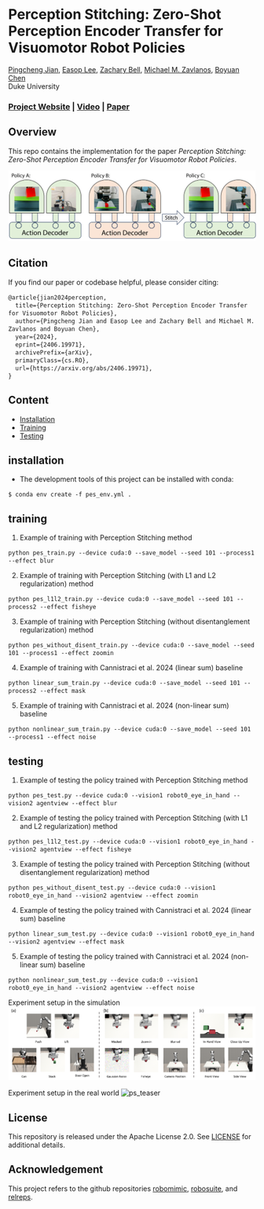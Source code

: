 # Perception Stitching: Zero-Shot Perception Encoder Transfer for Visuomotor Robot Policies

[Pingcheng Jian](https://pingcheng-jian.github.io/),
[Easop Lee](https://www.linkedin.com/in/easoplee),
[Zachary Bell](https://www.linkedin.com/in/zachary-bell-976b55142),
[Michael M. Zavlanos](https://mems.duke.edu/faculty/michael-zavlanos),
[Boyuan Chen](http://boyuanchen.com/)
<br>
Duke University
<br>

### [Project Website](http://generalroboticslab.com/PerceptionStitching/) | [Video](https://youtu.be/H6SD9Tcvhrg) | [Paper](https://arxiv.org/abs/2406.19971)

## Overview
This repo contains the implementation for the paper *Perception Stitching: Zero-Shot Perception Encoder Transfer for Visuomotor Robot Policies*.

![pes_teaser](figures/teaser.png)

## Citation

If you find our paper or codebase helpful, please consider citing:

```
@article{jian2024perception,
  title={Perception Stitching: Zero-Shot Perception Encoder Transfer for Visuomotor Robot Policies},
  author={Pingcheng Jian and Easop Lee and Zachary Bell and Michael M. Zavlanos and Boyuan Chen},
  year={2024},
  eprint={2406.19971},
  archivePrefix={arXiv},
  primaryClass={cs.RO},
  url={https://arxiv.org/abs/2406.19971}, 
} 
```



## Content

- [Installation](#installation)
- [Training](#training)
- [Testing](#testing)

## installation
- The development tools of this project can be installed with conda:
``` 
$ conda env create -f pes_env.yml .
```

## training
1. Example of training with Perception Stitching method
```
python pes_train.py --device cuda:0 --save_model --seed 101 --process1 --effect blur
```

2. Example of training with Perception Stitching (with L1 and L2 regularization) method
```
python pes_l1l2_train.py --device cuda:0 --save_model --seed 101 --process2 --effect fisheye
```

3. Example of training with Perception Stitching (without disentanglement regularization) method
```
python pes_without_disent_train.py --device cuda:0 --save_model --seed 101 --process1 --effect zoomin
```

4. Example of training with Cannistraci et al. 2024 (linear sum) baseline
```
python linear_sum_train.py --device cuda:0 --save_model --seed 101 --process2 --effect mask
```

5. Example of training with Cannistraci et al. 2024 (non-linear sum) baseline
```
python nonlinear_sum_train.py --device cuda:0 --save_model --seed 101 --process1 --effect noise
```

## testing
1. Example of testing the policy trained with Perception Stitching method
```
python pes_test.py --device cuda:0 --vision1 robot0_eye_in_hand --vision2 agentview --effect blur
```

2. Example of testing the policy trained with Perception Stitching (with L1 and L2 regularization) method
```
python pes_l1l2_test.py --device cuda:0 --vision1 robot0_eye_in_hand --vision2 agentview --effect fisheye
```

3. Example of testing the policy trained with Perception Stitching (without disentanglement regularization) method
```
python pes_without_disent_test.py --device cuda:0 --vision1 robot0_eye_in_hand --vision2 agentview --effect zoomin
```

4. Example of testing the policy trained with Cannistraci et al. 2024 (linear sum) baseline
```
python linear_sum_test.py --device cuda:0 --vision1 robot0_eye_in_hand --vision2 agentview --effect mask
```

5. Example of testing the policy trained with Cannistraci et al. 2024 (non-linear sum) baseline
```
python nonlinear_sum_test.py --device cuda:0 --vision1 robot0_eye_in_hand --vision2 agentview --effect noise
```

Experiment setup in the simulation
![ps_teaser](figures/task_effect_pos.png)

Experiment setup in the real world
![ps_teaser](figures/4real.png)

## License

This repository is released under the Apache License 2.0. See [LICENSE](LICENSE) for additional details.

## Acknowledgement

This project refers to the github repositories [robomimic](https://github.com/ARISE-Initiative/robomimic), 
[robosuite](https://github.com/ARISE-Initiative/robosuite), and 
[relreps](https://github.com/lucmos/relreps).

